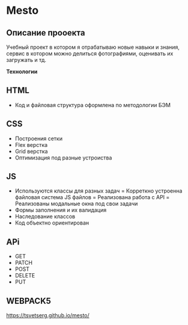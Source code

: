 # Mesto


## Описание прооекта

Учебный проект в котором я отрабатываю новые навыки и знания, сервис в котором можно делиться фотографиями, оценивать их загружать и тд.

**Технологии**

## HTML

- Код и файловая структура оформлена по методологии БЭМ

## CSS

- Построения сетки
- Flex верстка
- Grid верстка
- Оптимизация под разные устроиства

## JS

- Используются классы для разных задач
= Корреткно устроенна файловая система JS файлов
= Реализована работа с API
= Реализованы модальные окна под свои задачи
- Формы заполнения и их валидация
- Наследование классов
- Код объектно ориентирован

## APi

- GET
- PATCH
- POST
- DELETE
- PUT

## WEBPACK5

https://tsvetserg.github.io/mesto/ 
